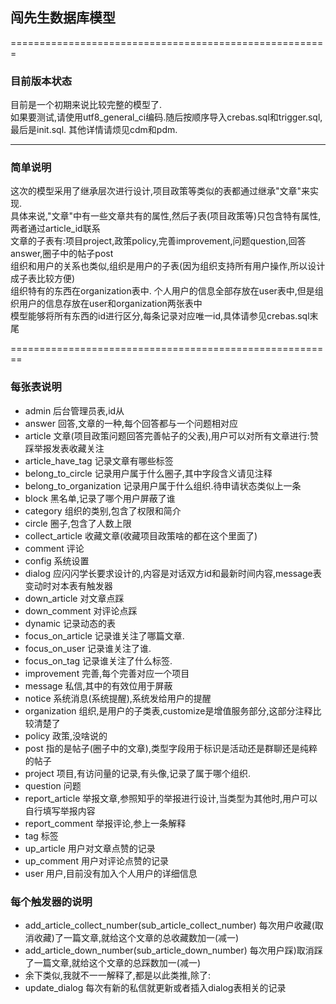 ## 闯先生数据库模型   
=======================================================
### 目前版本状态
目前是一个初期来说比较完整的模型了.   
如果要测试,请使用utf8_general_ci编码.随后按顺序导入crebas.sql和trigger.sql,最后是init.sql.
其他详情请烦见cdm和pdm.   

----------------------------------------   
### 简单说明
这次的模型采用了继承层次进行设计,项目政策等类似的表都通过继承"文章"来实现.  
具体来说,"文章"中有一些文章共有的属性,然后子表(项目政策等)只包含特有属性,两者通过article_id联系  
文章的子表有:项目project,政策policy,完善improvement,问题question,回答answer,圈子中的帖子post   
组织和用户的关系也类似,组织是用户的子表(因为组织支持所有用户操作,所以设计成子表比较方便)  
组织特有的东西在organization表中.     个人用户的信息全部存放在user表中,但是组织用户的信息存放在user和organization两张表中   
模型能够将所有东西的id进行区分,每条记录对应唯一id,具体请参见crebas.sql末尾

========================================================
### 每张表说明
- admin                     后台管理员表,id从
- answer                    回答,文章的一种,每个回答都与一个问题相对应
- article                   文章(项目政策问题回答完善帖子的父表),用户可以对所有文章进行:赞踩举报发表收藏关注
- article_have_tag          记录文章有哪些标签
- belong_to_circle          记录用户属于什么圈子,其中字段含义请见注释
- belong_to_organization    记录用户属于什么组织.待申请状态类似上一条
- block                     黑名单,记录了哪个用户屏蔽了谁
- category                  组织的类别,包含了权限和简介
- circle                    圈子,包含了人数上限
- collect_article           收藏文章(收藏项目政策啥的都在这个里面了)
- comment                   评论
- config                    系统设置
- dialog                    应闪闪学长要求设计的,内容是对话双方id和最新时间内容,message表变动时对本表有触发器
- down_article              对文章点踩
- down_comment              对评论点踩
- dynamic                   记录动态的表
- focus_on_article          记录谁关注了哪篇文章.
- focus_on_user             记录谁关注了谁.
- focus_on_tag              记录谁关注了什么标签.
- improvement               完善,每个完善对应一个项目
- message                   私信,其中的有效位用于屏蔽
- notice                    系统消息(系统提醒),系统发给用户的提醒
- organization              组织,是用户的子类表,customize是增值服务部分,这部分注释比较清楚了
- policy                    政策,没啥说的
- post                      指的是帖子(圈子中的文章),类型字段用于标识是活动还是群聊还是纯粹的帖子
- project                   项目,有访问量的记录,有头像,记录了属于哪个组织.
- question                  问题
- report_article            举报文章,参照知乎的举报进行设计,当类型为其他时,用户可以自行填写举报内容
- report_comment            举报评论,参上一条解释
- tag                       标签
- up_article                用户对文章点赞的记录
- up_comment                用户对评论点赞的记录
- user                      用户,目前没有加入个人用户的详细信息

### 每个触发器的说明
- add_article_collect_number(sub_article_collect_number)
  每次用户收藏(取消收藏)了一篇文章,就给这个文章的总收藏数加一(减一)
- add_article_down_number(sub_article_down_number)
  每次用户踩)取消踩了一篇文章,就给这个文章的总踩数加一(减一)
- 余下类似,我就不一一解释了,都是以此类推,除了:
- update_dialog
  每次有新的私信就更新或者插入dialog表相关的记录
  